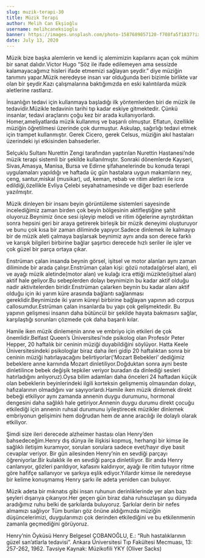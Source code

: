 ```yaml
---
slug: muzik-terapi-30
title: Müzik Terapi
author: Melih Can Ekşioğlu
username: melihcaneksioglu
banner: https://images.unsplash.com/photo-1587689857120-f708fa5f1837?ixlib=rb-1.2.1&ixid=eyJhcHBfaWQiOjEyMDd9&auto=format&fit=crop&w=750&q=80
date: July 13, 2020
---
```


Müzik bize başka alemlerin ve kendi iç alemimizin kapılarını açan çok mühim bir sanat dalıdır.Victor Hugo “Söz ile ifade edilemeyen ama sessizde kalamayacağımız hisleri ifade etmemizi sağlayan şeydir.” diye müziğin tanımını yapar.Müzik neredeyse insan var olduğunda beri bizimle birlikte var olan bir şeydir.Kazı çalışmalarına baktığımızda en eski kalıntılarda müzik aletlerine rastlarız.

İnsanlığın tedavi için kullanmaya başladığı ilk yöntemlerden biri de müzik ile tedavidir.Müzikle tedavinin tarihi tıp kadar eskiye gitmektedir. Çünkü insanlar, tedavi araçlarını çoğu kez bir arada kullanıyorlardı. Homer,ameliyatlarda müzik kullanmış ve başarılı olmuştur. Eflatun, özellikle müziğin öğretilmesi üzerinde çok durmuştur. Askulap, sağırlığı tedavi etmek için trampet kullanmıştır. Gerek Cicero, gerek Celsus, müziğin akıl hastaları üzerindeki iyi etkisinden bahsederler.

Selçuklu Sultanı Nurettin Zengi tarafından yaptırılan Nurettin Hastanesi’nde müzik terapi sistemli bir şekilde kullanılmıştır. Sonraki dönemlerde Kayseri, Sivas,Amasya, Manisa, Bursa ve Edirne şifahanelerinde bu konuda terapi uygulamaları yapıldığı ve haftada üç gün hastalara uygun makamların ney, çeng, santur,miskal (musikar), ud, keman, rebab ve ritim aletleri ile icra edildiği,özellikle Evliya Çelebi seyahatnamesinde ve diğer bazı eserlerde yazılmıştır.

Müzik dinleyen bir insanı beyin görüntüleme sistemleri sayesinde incelediğimiz zaman birden çok beyin bölgesinin aktifleştiğine şahit oluyoruz.Beynimiz önce sesi işleyip melodi ve ritim öğelerine ayrıştırdıktan sonra hepsini geri bir araya getirerek birleşik bir müzik deneyimi oluşturuyor ve bunu çok kısa bir zaman diliminde yapıyor.Sadece dinlemek ile kalmayıp bir de müzik aleti çalmaya başlarsak beynimiz aynı anda son derece farklı ve karışık bilgileri birbirine bağlar şaşırtıcı derecede hızlı seriler ile işler ve çok güzel bir parça ortaya çıkar.

Enstrüman çalan insanda beynin görsel, işitsel ve motor alanları aynı zaman diliminde bir arada çalışır.Enstrüman çalan kişi: gözü notada(görsel alan), eli ve ayağı müzik aletinde(motor alan) ve kulağı icra ettiği müzikte(işitsel alan) aktif hale geliyor.Bu sebeplerden dolayı beynimizin bu kadar aktif olduğu nadir aktivitelerden biridir.Enstrüman çalarken beynin bu kadar alanı aktif olduğu için iki yarım küre arasında bağlantı sağlanması gereklidir.Beynimizde iki yarım küreyi birbirine bağlayan yapının adı corpus callosumdur.Estrüman çalan insanlarda bu yapı çok gelişmektedir. Bu yapının gelişmesi insanın daha bütüncül bir şekilde hayata bakmasını sağlar, karşılaştığı sorunları çözmede çok daha başarılı kılar.

Hamile iken müzik dinlemenin anne ve embriyo için etkileri de çok önemlidir.Belfast Queen’s Üniversitesi’nde psikolog olan Profesör Peter Hepper, 20 haftalık bir ceninin müziği duyabildiğini söylüyor. Hatta Keele Üniversitesindeki psikologlar biraz daha ileri gidip 20 haftalıktan sonra bir ceninin müziği hatırlayacağını belirtiyorlar(‘Mozart Bebekleri’ dediğimiz bebeklere anne karnında Mozart dinletiliyor.Doğduktan sonra ayni beste dinletilince bebek değişik tepkiler veriyor buradan da dinlediği sesleri hatırladığını anlıyoruz).Oysa bilim adamları daha önceleri 24 haftadan küçük olan bebeklerin beyinlerindeki ilgili korteksin gelişmemiş olmasından dolayı, hafızalarının olmadığını var sayıyorlardı.Hamile iken müzik dinlemek direkt bebeği etkiliyor aynı zamanda annenin duygu durumunu, hormonal dengesini daha sağlıklı hale getiriyor.Annenin duygu durumu direkt çocuğu etkilediği için annenin ruhsal durumunu iyileştirecek müzikler dinlemek embriyonun gelişimini hem doğrudan hem de anne aracılığı ile dolaylı olarak etkiliyor.

Şimdi size ileri derecede alzheimer hastası olan Henry’den bahsedeceğim.Henry dış dünya ile ilişkisi kopmuş, herhangi bir kimse ile sağlıklı iletişim kuramıyor, sorulan sorulara sadece evet/hayır diye basit cevaplar veriyor. Bir gün ailesinden Henry’nin en sevdiği parçayı öğreniyorlar.Bir kulaklık ile en sevdiği parça dinletiliyor. Bir anda Henry canlanıyor, gözleri parıldıyor, kafasını kaldırıyor, ayağı ile ritim tutuyor ritme göre hafifçe sallanıyor ve şarkıya eşlik ediyor.Yıllardır kimse ile neredeyse bir kelime konuşmamış Henry şarkı ile adeta yeniden can buluyor.

Müzik adeta bir mıknatıs gibi insan ruhunun derinliklerinde yer alan bazı şeyleri dışarıya çıkarıyor.Her geçen gün biraz daha ruhsuzlaşan şu dünyada aradığımız ruhu belki de şarkılarda buluyoruz. Şarkılar derin bir nefes almamızı sağlıyor Tüm bunları göz önüne aldığımızda müziğin düşüncelerimizi, duygularımızı çok derinden etkilediğini ve bu etkilenmenin zamanla geçmediğini görüyoruz.

Henry’nin Öyküsü Henry Belgesel ÇOBANOĞLU, E.: “Ruh hastalıklarının güzel san’atlarla tedavisi”. Ankara Üniversitesi Tıp Fakültesi Mecmuası, 13: 257-262, 1962. Tavsiye Kaynak: Müzikofili YKY (Oliver Sacks)